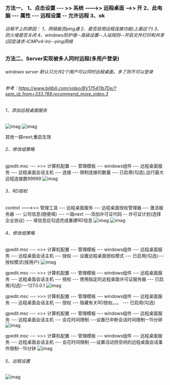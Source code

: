 ### 方法一、 1、点击设置 --- >> 系统 --->> 远程桌面 -->> 开    2、此电脑 ---  属性  --- 远程设置  -- 允许远程   3、ok
###### 远程不上的原因： 1、网络能否ping通   2、是否启用远程连接功能(上面这个)  3、防火墙是否关闭  4、windows防护墙--高级设置--入站规则--开启文件打印和共享(回显请求-ICMPv4-In)--ping网络

### 方法二、Server实现被多人同时远程(多用户登录)
###### windows server 默认只允许2个用户可以同时远程桌面，多了则不可以登录
###### 参考：https://www.bilibili.com/video/BV175411b7De/?spm_id_from=333.788.recommend_more_video.3

###### 1、添加远程桌面服务
![imag](https://github.com/fengxunzhe/index/blob/main/Win10/66.png)
![imag](https://github.com/fengxunzhe/index/blob/main/Win10/77.png)

其他一路next;重启生效
###### 2、修改组策略

gpedit.msc --- >>> 计算机配置 --- 管理模板 --- windows组件 --- 远程桌面服务 --- 远程桌面会话主机 --- 连接 --- 限制连接的数量 --- 已启用(勾选),运行最大远程连接数99999
![imag](https://github.com/fengxunzhe/index/blob/main/Win10/88.png)

###### 3、RD授权

control --->>> 管理工具 --- 远程桌面服务 --- 远程桌面授权管理器 --- 激活服务器 --- 公司信息(随便填) --- 一路next ---添加许可证代码 -- 许可证计划(选择企业协议) --- 填信息后勾选完成重建RD信息
![imag](https://github.com/fengxunzhe/index/blob/main/Win10/99.png)
![imag](https://github.com/fengxunzhe/index/blob/main/Win10/100.png)

###### 4、修改组策略

gpedit.msc --- >>> 计算机配置 --- 管理模板 --- windows组件 --- 远程桌面服务 --- 远程桌面会话主机 --- 授权 --- 设置远程桌面授权模式 --- 已启用(勾选)---授权模式(按用户)
![imag](https://github.com/fengxunzhe/index/blob/main/Win10/110.png)

gpedit.msc --- >>> 计算机配置 --- 管理模板 --- windows组件 --- 远程桌面服务 --- 远程桌面会话主机 --- 授权 --- 使用指定的远程桌面许可证服务器 --- 已启用(勾选)---127.0.0.1
![imag](https://github.com/fengxunzhe/index/blob/main/Win10/120.png)

gpedit.msc --- >>> 计算机配置 --- 管理模板 --- windows组件 --- 远程桌面服务 --- 远程桌面会话主机 --- 授权 --- 隐藏有关RD授权。。。 --- 已启用(勾选)

gpedit.msc --- >>> 计算机配置 --- 管理模板 --- windows组件 --- 远程桌面服务 --- 远程桌面会话主机 --- 会花时间限制 ---设置已中断会话时间限制--15分钟
![imag](https://github.com/fengxunzhe/index/blob/main/Win10/140.png)

gpedit.msc --- >>> 计算机配置 --- 管理模板 --- windows组件 --- 远程桌面服务 --- 远程桌面会话主机 --- 会花时间限制 ---设置活动但空闲的远程桌面会话事件限制--15分钟
![imag](https://github.com/fengxunzhe/index/blob/main/Win10/150.png)

###### 5、远程设置
![imag](https://github.com/fengxunzhe/index/blob/main/Win10/130.png)


